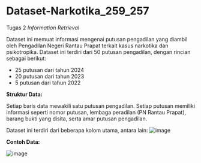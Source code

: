 # Dataset-Narkotika_259_257
Tugas 2 _Information Retrieval_

Dataset ini memuat informasi mengenai putusan pengadilan yang diambil oleh Pengadilan Negeri Rantau Prapat terkait kasus narkotika dan psikotropika. Dataset ini terdiri dari 50 putusan pengadilan, dengan rincian sebagai berikut:

- 25 putusan dari tahun 2024
-  20 putusan dari tahun 2023
-  5 putusan dari tahun 2022



****Struktur Data:****

Setiap baris data mewakili satu putusan pengadilan. Setiap putusan memiliki informasi seperti nomor putusan, lembaga peradilan (PN Rantau Prapat), 
barang bukti yang disita, serta amar putusan pengadilan.

Dataset ini terdiri dari beberapa kolom utama, antara lain:
![image](https://github.com/user-attachments/assets/6c1df937-ec53-4f05-b53f-d3bf75b61560)

****Contoh Data:****

![image](https://github.com/user-attachments/assets/39d206c5-b73b-4ff7-a998-b4469eb79377)


